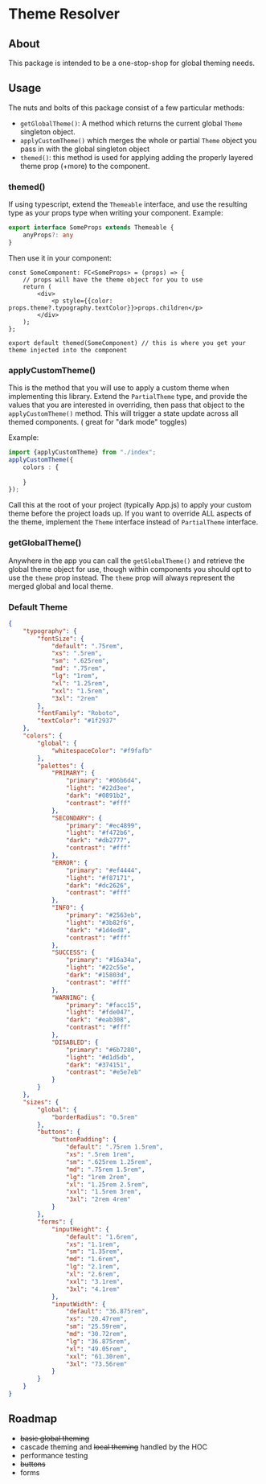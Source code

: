 # Theme Resolver

## About

This package is intended to be a one-stop-shop for global theming needs.

## Usage

The nuts and bolts of this package consist of a few particular methods:
- `getGlobalTheme()`: A method which returns the current global `Theme` singleton object.
- `applyCustomTheme()` which merges the whole or partial `Theme` object you pass in with the global singleton object
- `themed()`: this method is used for applying adding the properly layered theme prop (+more) to the component.

### themed()
If using typescript, extend the `Themeable` interface, and use the resulting type as your props type when writing your component.
Example: 
```ts
export interface SomeProps extends Themeable {
    anyProps?: any
}
```
Then use it in your component:

```tsx
const SomeComponent: FC<SomeProps> = (props) => {
    // props will have the theme object for you to use
    return (
        <div>
            <p style={{color: props.theme?.typography.textColor}}>props.children</p>
        </div>
    );
};

export default themed(SomeComponent) // this is where you get your theme injected into the component
```

### applyCustomTheme()
This is the method that you will use to apply a custom theme when implementing this library. 
Extend the `PartialTheme` type, and provide the values that you are interested in overriding, then pass that object to 
the `applyCustomTheme()` method. This will trigger a state update across all themed components. ( great for "dark mode" toggles)

Example:

```ts
import {applyCustomTheme} from "./index";
applyCustomTheme({
    colors : {
        
    }
});
```

Call this at the root of your project (typically App.js) to apply your custom theme before the project loads up. 
If you want to override ALL aspects of the theme, implement the `Theme` interface instead of `PartialTheme` interface.


### getGlobalTheme()


Anywhere in the app you can call the `getGlobalTheme()` and retrieve the global theme object for use, though within components
you should opt to use the `theme` prop instead. The `theme` prop will always represent the merged global and local theme. 

### Default Theme

```json
{
    "typography": {
        "fontSize": {
            "default": ".75rem",
            "xs": ".5rem",
            "sm": ".625rem",
            "md": ".75rem",
            "lg": "1rem",
            "xl": "1.25rem",
            "xxl": "1.5rem",
            "3xl": "2rem"
        },
        "fontFamily": "Roboto",
        "textColor": "#1f2937"
    },
    "colors": {
        "global": {
            "whitespaceColor": "#f9fafb"
        },
        "palettes": {
            "PRIMARY": {
                "primary": "#06b6d4",
                "light": "#22d3ee",
                "dark": "#0891b2",
                "contrast": "#fff"
            },
            "SECONDARY": {
                "primary": "#ec4899",
                "light": "#f472b6",
                "dark": "#db2777",
                "contrast": "#fff"
            },
            "ERROR": {
                "primary": "#ef4444",
                "light": "#f87171",
                "dark": "#dc2626",
                "contrast": "#fff"
            },
            "INFO": {
                "primary": "#2563eb",
                "light": "#3b82f6",
                "dark": "#1d4ed8",
                "contrast": "#fff"
            },
            "SUCCESS": {
                "primary": "#16a34a",
                "light": "#22c55e",
                "dark": "#15803d",
                "contrast": "#fff"
            },
            "WARNING": {
                "primary": "#facc15",
                "light": "#fde047",
                "dark": "#eab308",
                "contrast": "#fff"
            },
            "DISABLED": {
                "primary": "#6b7280",
                "light": "#d1d5db",
                "dark": "#374151",
                "contrast": "#e5e7eb"
            }
        }
    },
    "sizes": {
        "global": {
            "borderRadius": "0.5rem"
        },
        "buttons": {
            "buttonPadding": {
                "default": ".75rem 1.5rem",
                "xs": ".5rem 1rem",
                "sm": ".625rem 1.25rem",
                "md": ".75rem 1.5rem",
                "lg": "1rem 2rem",
                "xl": "1.25rem 2.5rem",
                "xxl": "1.5rem 3rem",
                "3xl": "2rem 4rem"
            }
        },
        "forms": {
            "inputHeight": {
                "default": "1.6rem",
                "xs": "1.1rem",
                "sm": "1.35rem",
                "md": "1.6rem",
                "lg": "2.1rem",
                "xl": "2.6rem",
                "xxl": "3.1rem",
                "3xl": "4.1rem"
            },
            "inputWidth": {
                "default": "36.875rem",
                "xs": "20.47rem",
                "sm": "25.59rem",
                "md": "30.72rem",
                "lg": "36.875rem",
                "xl": "49.05rem",
                "xxl": "61.30rem",
                "3xl": "73.56rem"
            }
        }
    }
}
```


## Roadmap
- ~~basic global theming~~
- cascade theming and ~~local theming~~ handled by the HOC
- performance testing
- ~~buttons~~
- forms

